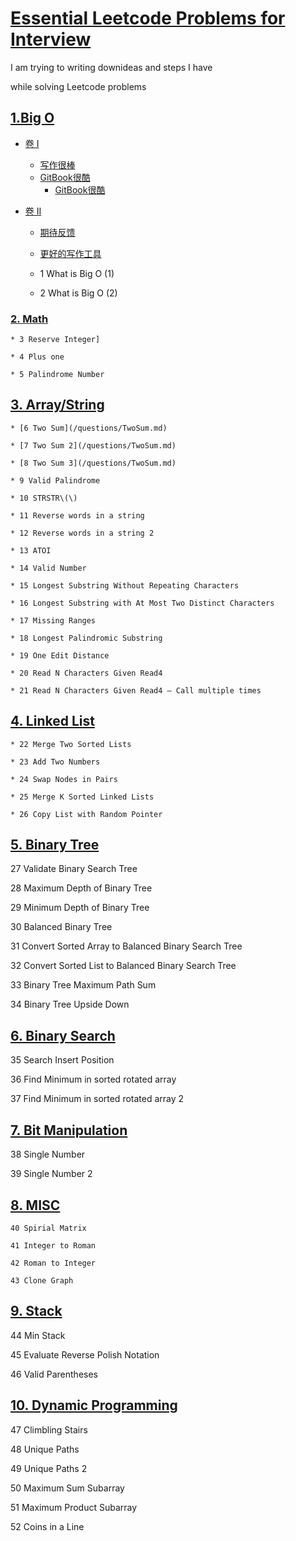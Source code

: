 # [Essential Leetcode Problems for Interview](https://nikeasyanzi.gitbooks.io/essential-leetcode-problems-for-interview/content/)
I am  trying to writing downideas and steps I have 
  
   while solving Leetcode problems
    
## [1.Big O](/bigO.md)
* [卷 I](part1/README.md)
    * [写作很棒](part1/writing.md)
    * [GitBook很酷](part1/gitbook.md)    
        * [GitBook很酷](part1/gitbook.md)
    

* [卷 II](part2/README.md)
    * [期待反馈](part2/feedback_please.md)
    * [更好的写作工具](part2/better_tools.md)
    
    
   *  1 What is Big O \(1\)
    
   *  2 What is Big O \(2\)

### [2. Math](/math.md)

    * 3 Reserve Integer]

    * 4 Plus one

    * 5 Palindrome Number

## [3. Array/String](arraystring.md)

    * [6 Two Sum](/questions/TwoSum.md)
    
    * [7 Two Sum 2](/questions/TwoSum.md)
    
    * [8 Two Sum 3](/questions/TwoSum.md)
    
    * 9 Valid Palindrome
    
    * 10 STRSTR\(\)
    
    * 11 Reverse words in a string
    
    * 12 Reverse words in a string 2
    
    * 13 ATOI
    
    * 14 Valid Number
    
    * 15 Longest Substring Without Repeating Characters
    
    * 16 Longest Substring with At Most Two Distinct Characters
    
    * 17 Missing Ranges
    
    * 18 Longest Palindromic Substring
    
    * 19 One Edit Distance
    
    * 20 Read N Characters Given Read4
    
    * 21 Read N Characters Given Read4 – Call multiple times
    
## [4. Linked List](/LinkedList.md)
    * 22 Merge Two Sorted Lists
    
    * 23 Add Two Numbers
    
    * 24 Swap Nodes in Pairs
    
    * 25 Merge K Sorted Linked Lists
    
    * 26 Copy List with Random Pointer
    
## [5. Binary Tree](/binaryTree.md)
27 Validate Binary Search Tree

28 Maximum Depth of Binary Tree

29 Minimum Depth of Binary Tree

30 Balanced Binary Tree

31 Convert Sorted Array to Balanced Binary Search Tree

32 Convert Sorted List to Balanced Binary Search Tree

33 Binary Tree Maximum Path Sum

34 Binary Tree Upside Down

## [6. Binary Search](/binarysearch.md)
35 Search Insert Position

36 Find Minimum in sorted rotated array

37 Find Minimum in sorted rotated array 2

## [7. Bit Manipulation](/bit-manipulation.md)
38 Single Number

39 Single Number 2

## [8. MISC](/misc.md)
    40 Spirial Matrix
    
    41 Integer to Roman
    
    42 Roman to Integer
    
    43 Clone Graph

## [9. Stack](/stack.md)
44 Min Stack

45 Evaluate Reverse Polish Notation

46 Valid Parentheses

## [10. Dynamic Programming](/dynamic-programming.md)
47 Climbling Stairs

48 Unique Paths

49 Unique Paths 2

50 Maximum Sum Subarray

51 Maximum Product Subarray

52 Coins in a Line





